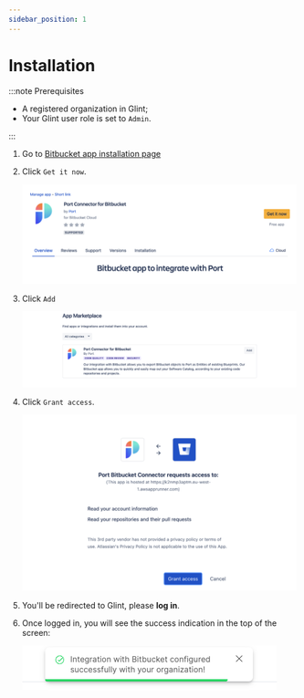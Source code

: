 ```yaml
---
sidebar_position: 1
---
```


# Installation

:::note Prerequisites

- A registered organization in Glint;
- Your Glint user role is set to `Admin`.

:::

1. Go to [Bitbucket app installation page](https://marketplace.atlassian.com/apps/1229886/glint-connector-for-bitbucket?hosting=cloud&tab=overview)

2. Click `Get it now`.

   ![Get it now](../../../../../static/img/integrations/bitbucket-app/BitbucketInstallationPage.png)

3. Click `Add`

   ![Add app to workspace](../../../../../static/img/integrations/bitbucket-app/AddAppToWorkspace.png)

4. Click `Grant access`.

   ![Bitbucket app installation choose repositories](../../../../../static/img/integrations/bitbucket-app/InstallAppRequestAccess.png)

5. You'll be redirected to Glint, please **log in**.

6. Once logged in, you will see the success indication in the top of the screen:

   ![Bitbucket app installation success indication on Glint](../../../../../static/img/integrations/bitbucket-app/BitbucketInstallationSuccess.png)
